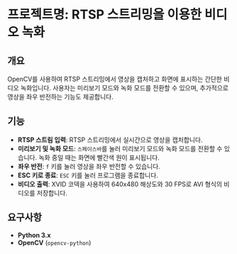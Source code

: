 # 프로젝트명: RTSP 스트리밍을 이용한 비디오 녹화

## 개요
OpenCV를 사용하여 RTSP 스트리밍에서 영상을 캡처하고 화면에 표시하는 간단한 비디오 녹화입니다. 사용자는 미리보기 모드와 녹화 모드를 전환할 수 있으며, 추가적으로 영상을 좌우 반전하는 기능도 제공합니다.

## 기능
- **RTSP 스트림 입력**: RTSP 스트리밍에서 실시간으로 영상을 캡처합니다.
- **미리보기 및 녹화 모드**: `스페이스바`를 눌러 미리보기 모드와 녹화 모드를 전환할 수 있습니다. 녹화 중일 때는 화면에 빨간색 원이 표시됩니다.
- **좌우 반전**: `f` 키를 눌러 영상을 좌우 반전할 수 있습니다.
- **ESC 키로 종료**: `ESC` 키를 눌러 프로그램을 종료합니다.
- **비디오 출력**: XVID 코덱을 사용하여 640x480 해상도와 30 FPS로 AVI 형식의 비디오를 저장합니다.

## 요구사항
- **Python 3.x**
- **OpenCV** (`opencv-python`)
